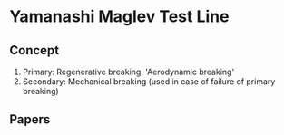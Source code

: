 #  Yamanashi Maglev Test Line

## Concept
1. Primary: Regenerative breaking, 'Aerodynamic breaking'
2. Secondary: Mechanical breaking (used in case of failure of primary breaking)

## Papers
